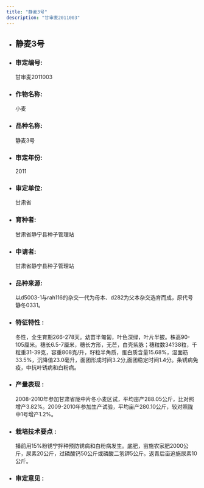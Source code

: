 ```yaml
---
title: "静麦3号"
description: "甘审麦2011003"
---
```

* ## 静麦3号
* ###  审定编号:  
   甘审麦2011003

*  ### 作物名称:  
   小麦

*   ###  品种名称: 
    静麦3号

*   ### 审定年份: 
    2011

*   ### 审定单位:  
    甘肃省

*   ### 育种者:  
    甘肃省静宁县种子管理站

*   ### 申请者:  
    甘肃省静宁县种子管理站

*   ### 品种来源:  
    以d5003-1与rah116的杂交一代为母本、d282为父本杂交选育而成，原代号静冬0331。

*   ### 特征特性 : 
    冬性，全生育期266-278天。幼苗半匍匐，叶色深绿，叶片半披。株高90-105厘米。穗长6.5-7厘米，穗长方形，无芒，白壳紫脉；穗粒数34?38粒，千粒重31-39克，容重808克/升，籽粒半角质，蛋白质含量15.68%，湿面筋33.5%，沉降值23.0毫升，面团形成时间3.2分,面团稳定时间1.4分。条锈病免疫，中抗叶锈病和白粉病。

*   ### 产量表现 : 
    2008-2010年参加甘肃省陇中片冬小麦区试，平均亩产288.05公斤，比对照增产3.82%。2009-2010年参加生产试验，平均亩产280.10公斤，较对照陇中1号增产1.2%。

*   ### 栽培技术要点 : 
    播前用15%粉锈宁拌种预防锈病和白粉病发生。底肥，亩施农家肥2000公斤，尿素20公斤，过磷酸钙50公斤或磷酸二氢钾5公斤。返青后亩追施尿素10公斤。

*   ### 审定意见 : 
    
